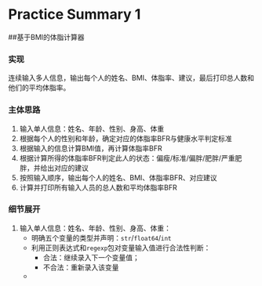 # Practice Summary 1

##基于BMI的体脂计算器
### 实现
连续输入多人信息，输出每个人的姓名、BMI、体脂率、建议，最后打印总人数和他们的平均体脂率。
### 主体思路
1. 输入单人信息：姓名、年龄、性别、身高、体重
2. 根据每个人的性别和年龄，确定对应的体脂率BFR与健康水平判定标准
3. 根据输入的信息计算BMI值，再计算体脂率BFR
4. 根据计算所得的体脂率BFR判定此人的状态：偏瘦/标准/偏胖/肥胖/严重肥胖，并给出对应的建议
5. 按照输入顺序，输出每个人的姓名、BMI、体脂率BFR、对应建议
6. 计算并打印所有输入人员的总人数和平均体脂率BFR
### 细节展开
1. 输入单人信息：姓名、年龄、性别、身高、体重：  
   - 明确五个变量的类型并声明：`str`/`float64`/`int`  
   - 利用正则表达式和`regexp`包对变量输入值进行合法性判断：
     - 合法：继续录入下一个变量值；
     - 不合法：重新录入该变量  
   - 